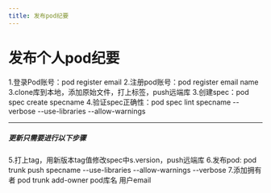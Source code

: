```yaml
---
title: 发布pod纪要
---
```

# **发布个人pod纪要**
1.登录Pod账号：pod register email
2.注册pod账号：pod register email name
3.clone库到本地，添加原始文件，打上标签，push远端库
3.创建spec：pod spec create specname
4.验证spec正确性：pod spec lint  specname  --verbose --use-libraries --allow-warnings

-------
##### 更新只需要进行以下步骤
5.打上tag，用新版本tag值修改spec中s.version，push远端库
6.发布pod: pod trunk push specname --use-libraries --allow-warnings --verbose
7.添加拥有者 pod trunk add-owner pod库名 用户email



